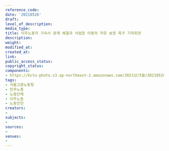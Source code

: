 ```yaml
---
reference_code: 
date: '20210526'
draft: 
level_of_description: 
media_type: 
title: 이주노동자 기숙사 문제 해결과 사업장 이동의 자유 보장 촉구 기자회견
description: 
weight: 
modified_at: 
created_at: 
link: 
public_access_status: 
copyright_status: 
components:
- https://kctu-photo.s3.ap-northeast-2.amazonaws.com/2021년/5월/20210526-이주노동자+기숙사+문제+해결과+사업장+이동의+자유+보장+촉구+기자회견_서울고용노동청_민주노총_노동단체_이주노동_노동안전/_1D20462.jpg
tags:
- 서울고용노동청
- 민주노총
- 노동단체
- 이주노동
- 노동안전
creators:
- 
subjects:
- 
sources:
- 
venues:
- 
---
```

